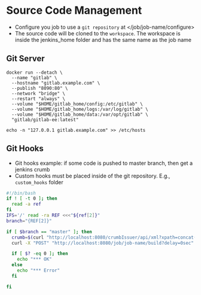 # Source Code Management

- Configure you job to use a `git repository` at </job/job-name/configure>
- The source code will be cloned to the `workspace`. The workspace is inside the jenkins_home folder and has the same name as the job name

## Git Server

```shell
docker run --detach \
  --name "gitlab" \
  --hostname "gitlab.example.com" \
  --publish "8090:80" \
  --network "bridge" \
  --restart "always" \
  --volume "$HOME/gitlab_home/config:/etc/gitlab" \
  --volume "$HOME/gitlab_home/logs:/var/log/gitlab" \
  --volume "$HOME/gitlab_home/data:/var/opt/gitlab" \
  "gitlab/gitlab-ee:latest"
```

```shell
echo -n "127.0.0.1 gitlab.example.com" >> /etc/hosts
```

## Git Hooks

- Git hooks example: if some code is pushed to master branch, then get a jenkins crumb
- Custom hooks must be placed inside of the git repository. E.g., `custom_hooks` folder

```bash
#!/bin/bash
if ! [ -t 0 ]; then
  read -a ref
fi
IFS='/' read -ra REF <<<"${ref[2]}"
branch="{REF[2]}"

if [ $branch == "master" ]; then
  crumb=$(curl "http://localhost:8080/crumbIssuer/api/xml?xpath=concat(//crumbRequestField,':',//crumb)" -u "admin:123")
  curl -X "POST" "http://localhost:8080/job/job-name/build?delay=0sec" -u "admin:123" -H "$crumb"

  if [ $? -eq 0 ]; then
    echo "*** OK"
  else
    echo "*** Error"
  fi

fi
```
